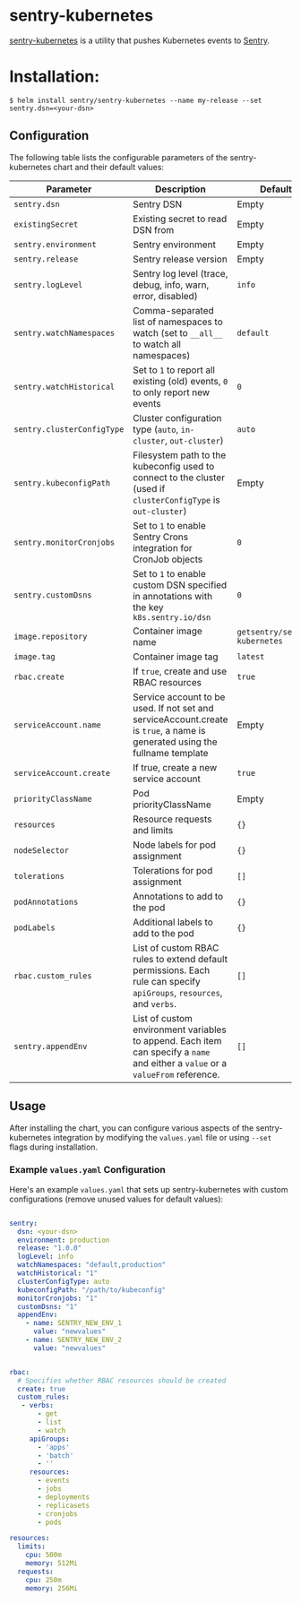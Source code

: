 # sentry-kubernetes

[sentry-kubernetes](https://github.com/getsentry/sentry-kubernetes) is a utility that pushes Kubernetes events to [Sentry](https://sentry.io).

# Installation:

```console
$ helm install sentry/sentry-kubernetes --name my-release --set sentry.dsn=<your-dsn>
```

## Configuration

The following table lists the configurable parameters of the sentry-kubernetes chart and their default values:

| Parameter                       | Description                                                                                                                 | Default                       |
| ------------------------------- | --------------------------------------------------------------------------------------------------------------------------- | ----------------------------- |
| `sentry.dsn`                    | Sentry DSN                                                                                                                  | Empty                         |
| `existingSecret`                | Existing secret to read DSN from                                                                                            | Empty                         |
| `sentry.environment`            | Sentry environment                                                                                                          | Empty                         |
| `sentry.release`                | Sentry release version                                                                                                      | Empty                         |
| `sentry.logLevel`               | Sentry log level (trace, debug, info, warn, error, disabled)                                                                | `info`                        |
| `sentry.watchNamespaces`        | Comma-separated list of namespaces to watch (set to `__all__` to watch all namespaces)                                      | `default`                     |
| `sentry.watchHistorical`        | Set to `1` to report all existing (old) events, `0` to only report new events                                               | `0`                           |
| `sentry.clusterConfigType`      | Cluster configuration type (`auto`, `in-cluster`, `out-cluster`)                                                            | `auto`                        |
| `sentry.kubeconfigPath`         | Filesystem path to the kubeconfig used to connect to the cluster (used if `clusterConfigType` is `out-cluster`)             | Empty                         |
| `sentry.monitorCronjobs`        | Set to `1` to enable Sentry Crons integration for CronJob objects                                                           | `0`                           |
| `sentry.customDsns`             | Set to `1` to enable custom DSN specified in annotations with the key `k8s.sentry.io/dsn`                                   | `0`                           |
| `image.repository`              | Container image name                                                                                                        | `getsentry/sentry-kubernetes` |
| `image.tag`                     | Container image tag                                                                                                         | `latest`                      |
| `rbac.create`                   | If `true`, create and use RBAC resources                                                                                    | `true`                        |
| `serviceAccount.name`           | Service account to be used. If not set and serviceAccount.create is `true`, a name is generated using the fullname template | Empty                         |
| `serviceAccount.create`         | If true, create a new service account                                                                                       | `true`                        |
| `priorityClassName`             | Pod priorityClassName                                                                                                       | Empty                         |
| `resources`                     | Resource requests and limits                                                                                                | `{}`                          |
| `nodeSelector`                  | Node labels for pod assignment                                                                                              | `{}`                          |
| `tolerations`                   | Tolerations for pod assignment                                                                                              | `[]`                          |
| `podAnnotations`                | Annotations to add to the pod                                                                                               | `{}`                          |
| `podLabels`                     | Additional labels to add to the pod                                                                                         | `{}`                          |
| `rbac.custom_rules` | List of custom RBAC rules to extend default permissions. Each rule can specify `apiGroups`, `resources`, and `verbs`. | `[]`    |
| `sentry.appendEnv`  | List of custom environment variables to append. Each item can specify a `name` and either a `value` or a `valueFrom` reference. | `[]`    |

## Usage

After installing the chart, you can configure various aspects of the sentry-kubernetes integration by modifying the `values.yaml` file or using `--set` flags during installation.

### Example `values.yaml` Configuration

Here's an example `values.yaml` that sets up sentry-kubernetes with custom configurations (remove unused values for default values):

```yaml

sentry:
  dsn: <your-dsn>
  environment: production
  release: "1.0.0"
  logLevel: info
  watchNamespaces: "default,production"
  watchHistorical: "1"
  clusterConfigType: auto
  kubeconfigPath: "/path/to/kubeconfig"
  monitorCronjobs: "1"
  customDsns: "1"
  appendEnv:
    - name: SENTRY_NEW_ENV_1
      value: "newvalues"
    - name: SENTRY_NEW_ENV_2
      value: "newvalues"


rbac:
  # Specifies whether RBAC resources should be created
  create: true
  custom_rules:
   - verbs:
       - get
       - list
       - watch
     apiGroups:
       - 'apps'
       - 'batch'
       - ''
     resources:
       - events
       - jobs
       - deployments
       - replicasets
       - cronjobs
       - pods

resources:
  limits:
    cpu: 500m
    memory: 512Mi
  requests:
    cpu: 250m
    memory: 256Mi

